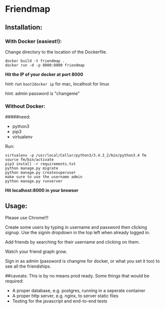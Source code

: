 # Friendmap

## Installation:

### With Docker (easiest!):

Change directory to the location of the Dockerfile.

```
docker build -t friendmap .
docker run -d -p 8000:8000 friendmap
```
**Hit the IP of your docker at port 8000**

hint: run `boot2docker ip` for mac, localhost for linux

hint: admin password is "changeme"

### Without Docker:
#####need:
* python3
* pip3
* virtualenv

Run:

```
virtualenv -p /usr/local/Cellar/python3/3.4.3_2/bin/python3.4 fm
source fm/bin/activate
pip3 install -r requirements.txt
python manage.py migrate
python manage.py createsuperuser
make sure to use the username admin
python manage.py runserver
```
**Hit localhost:8000 in your browser**


## Usage:

Please use Chrome!!!

Create some users by typing in username and password then clicking signup. Use the signin dropdown in the top left when already logged in.

Add friends by searching for their username and clicking on them.

Watch your friend graph grow.


Sign in as admin (password is changme for docker, or what you set it too) to see all the friendships.


##caveats:
This is by no means prod ready.
Some things that would be required:

* A proper database, e.g. postgres, running in a seperate container
* A proper http server, e.g. nginx, to server static files
* Testing for the javascript and end-to-end tests